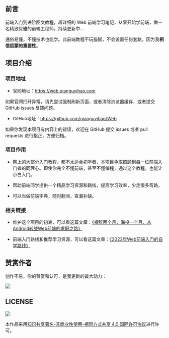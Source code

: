 
## 前言

前端入门到进阶图文教程，超详细的 Web 前端学习笔记，从零开始学前端，做一名精致优雅的前端工程师。持续更新中...

通俗易懂，不懂技术也能学。此前端教程不玩猫腻，不会设置任何套路，因为我**相信启蒙的重要性**。


## 项目介绍

### 项目地址

- 官网地址：<https://web.qianguyihao.com>

如果官网打开异常，请先尝试强制刷新页面，或者清除浏览器缓存，或者提交 GitHub issues 反馈问题。

- GitHub地址：<https://github.com/qianguyihao/Web>

如果你发现本项目有内容上的错误，欢迎在 GitHub 提交 issues 或者 pull requests 进行指正，方便归档。

### 项目作用

- 网上的大部分入门教程，都不太适合初学者，本项目争取照顾到每一位前端入门者的同理心。即使你完全不懂前端，甚至不懂编程，通过这个教程，也能让小白入门。

- 帮助前端同学提供一个精品学习资源和路线，提高学习效率，少走很多弯路。

- 可以当做前端字典，随时翻阅，查漏补缺。

### 相关链接

- 维护这个项目的初衷，可以看这篇文章：[《裸辞两个月，海投一个月，从Android转战Web前端的求职之路》](https://www.cnblogs.com/qianguyihao/p/8732781.html)

- 前端入门路线和推荐学习资源，可以看这篇文章：[《2022年Web前端入门的自学路线》](https://www.cnblogs.com/qianguyihao/p/8776837.html)

## 赞赏作者

创作不易，你的赞赏和认可，是我更新的最大动力：

![](https://img.smyhvae.com/20220401_1800.jpg)

## LICENSE

![](http://img.smyhvae.com/20210331_CC-BY-NC-SA.png)

本作品采用[知识共享署名-非商业性使用-相同方式共享 4.0 国际许可协议](https://creativecommons.org/licenses/by-nc-sa/4.0/)进行许可。
